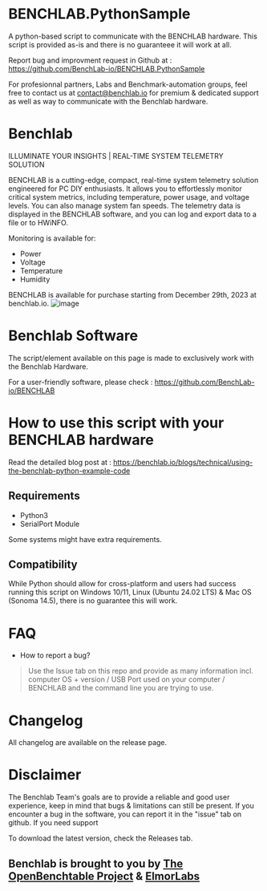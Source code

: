 # BENCHLAB.PythonSample
A python-based script to communicate with the BENCHLAB hardware. 
This script is provided as-is and there is no guaranteee it will work at all.

Report bug and improvment request in Github at : https://github.com/BenchLab-io/BENCHLAB.PythonSample

For profesionnal partners, Labs and Benchmark-automation groups, feel free to contact us at contact@benchlab.io for premium & dedicated support as well as way to communicate with the Benchlab hardware.


# Benchlab
ILLUMINATE YOUR INSIGHTS | REAL-TIME SYSTEM TELEMETRY SOLUTION

BENCHLAB is a cutting-edge, compact, real-time system telemetry solution engineered for PC DIY enthusiasts.
It allows you to effortlessly monitor critical system metrics, including temperature, power usage, and voltage levels.
You can also manage system fan speeds. The telemetry data is displayed in the BENCHLAB software, and you can log and export data to a file or to HWiNFO.

Monitoring is available for:
- Power
- Voltage
- Temperature
- Humidity

BENCHLAB is available for purchase starting from December 29th, 2023 at benchlab.io.
![image](https://github.com/BenchLab-io/benchlab/assets/2151317/6aa9c95a-c936-4c4b-9b91-a81a62c2ebf7)

# Benchlab Software
The script/element available on this page is made to exclusively work with the Benchlab Hardware.

For a user-friendly software, please check : https://github.com/BenchLab-io/BENCHLAB 

# How to use this script with your BENCHLAB hardware 
Read the detailed blog post at : https://benchlab.io/blogs/technical/using-the-benchlab-python-example-code

## Requirements
- Python3
- SerialPort Module

Some systems might have extra requirements.

## Compatibility
While Python should allow for cross-platform and users had success running this script on Windows 10/11, Linux (Ubuntu 24.02 LTS) & Mac OS (Sonoma 14.5), there is no guarantee this will work.

# FAQ
- How to report a bug?
> Use the Issue tab on this repo and provide as many information incl. computer OS + version / USB Port used on your computer / BENCHLAB and the command line you are trying to use.

# Changelog
All changelog are available on the release page.

# Disclaimer
The Benchlab Team's goals are to provide a reliable and good user experience, keep in mind that bugs & limitations can still be present.
If you encounter a bug in the software, you can report it in the "issue" tab on github. If you need support 

To download the latest version, check the Releases tab.

## Benchlab is brought to you by [The OpenBenchtable Project](https://openbenchtable.com/) & [ElmorLabs](https://elmorlabs.com/)
